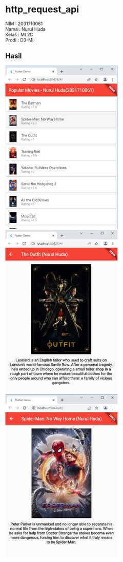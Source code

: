 # http_request_api

NIM : 2031710061 <br>
Nama : Nurul Huda <br>
Kelas : MI 2C <br>
Prodi : D3-MI<br>

## Hasil

<span><img src="assets/images/1.jpeg" width= "350"></span>
<span><img src="assets/images/2.jpeg" width= "350"></span>
<span><img src="assets/images/3.jpeg" width= "350"></span>
